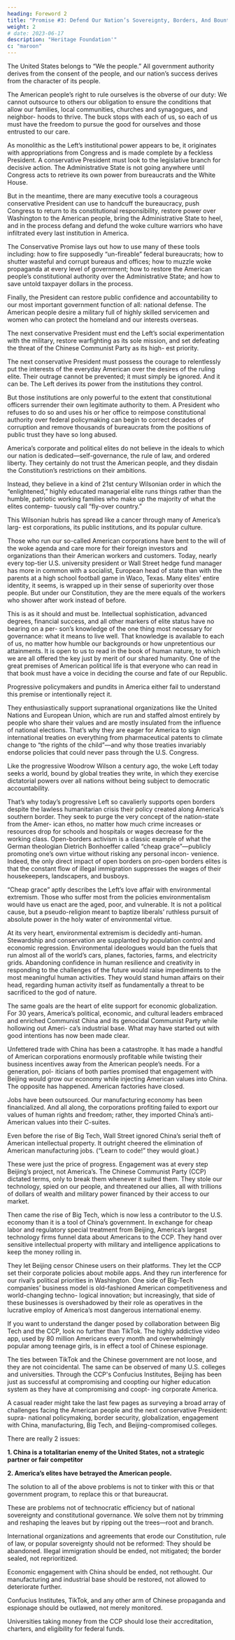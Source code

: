 ```yaml
---
heading: Foreword 2
title: "Promise #3: Defend Our Nation’s Sovereignty, Borders, And Bounty Against Global Threats"
weight: 2
# date: 2023-06-17
description: "Heritage Foundation'"
c: "maroon"
---
```




The United States belongs to “We the people.” All government authority derives from the consent of the people, and our nation’s success derives from the character of its people.

The American people’s right to rule ourselves is the obverse of our duty: We cannot outsource to others our obligation to ensure the conditions that allow our families, local communities, churches and synagogues, and neighbor- hoods to thrive. The buck stops with each of us, so each of us must have the freedom to pursue the good for ourselves and those entrusted to our care.

As monolithic as the Left’s institutional power appears to be, it originates with appropriations from Congress and is made complete by a feckless President. A conservative President must look to the legislative branch for decisive action. The Administrative State is not going anywhere until Congress acts to retrieve its own power from bureaucrats and the White House.

But in the meantime, there are many executive tools a courageous conservative President can use to handcuff the bureaucracy, push Congress to return to its constitutional responsibility, restore power over Washington to the American people, bring the Administrative State to heel, and in the process defang and defund the woke culture warriors who have infiltrated every last institution in America.

The Conservative Promise lays out how to use many of these tools including: how to fire supposedly “un-fireable” federal bureaucrats; how to shutter wasteful and corrupt bureaus and offices; how to muzzle woke propaganda at every level of government; how to restore the American people’s constitutional authority over the Administrative State; and how to save untold taxpayer dollars in the process. 

Finally, the President can restore public confidence and accountability to our most important government function of all: national defense. The American people desire a military full of highly skilled servicemen and women who can protect the homeland and our interests overseas.

The next conservative President must end the Left’s social experimentation with the military, restore warfighting as its sole mission, and set defeating the threat of the Chinese Communist Party as its high- est priority.

The next conservative President must possess the courage to relentlessly put the interests of the everyday American over the desires of the ruling elite. Their outrage cannot be prevented; it must simply be ignored. And it can be. The Left derives its power from the institutions they control. 

But those institutions are only powerful to the extent that constitutional officers surrender their own legitimate authority to them. A President who refuses to do so and uses his or her office to reimpose constitutional authority over federal policymaking can begin to correct decades of corruption and remove thousands of bureaucrats from the positions of public trust they have so long abused.

America’s corporate and political elites do not believe in the ideals to which our nation is dedicated—self-governance, the rule of law, and ordered liberty. They certainly do not trust the American people, and they disdain the Constitution’s restrictions on their ambitions.

Instead, they believe in a kind of 21st century Wilsonian order in which the “enlightened,” highly educated managerial elite runs things rather than the humble, patriotic working families who make up the majority of what the elites contemp- tuously call “fly-over country.”

This Wilsonian hubris has spread like a cancer through many of America’s larg- est corporations, its public institutions, and its popular culture. 

Those who run our so-called American corporations have bent to the will of the woke agenda and care more for their foreign investors and organizations than their American workers and customers. Today, nearly every top-tier U.S. university president or Wall Street hedge fund manager has more in common with a socialist, European head of state than with the parents at a high school football game in Waco, Texas. Many elites’ entire identity, it seems, is wrapped up in their sense of superiority over those people. But under our Constitution, they are the mere equals of the workers who shower after work instead of before.

This is as it should and must be. Intellectual sophistication, advanced degrees, financial success, and all other markers of elite status have no bearing on a per- son’s knowledge of the one thing most necessary for governance: what it means to live well. That knowledge is available to each of us, no matter how humble our backgrounds or how unpretentious our attainments. It is open to us to read in the book of human nature, to which we are all offered the key just by merit of our shared humanity. One of the great premises of American political life is that everyone who can read in that book must have a voice in deciding the course and fate of our Republic.

Progressive policymakers and pundits in America either fail to understand this premise or intentionally reject it.

They enthusiastically support supranational organizations like the United Nations and European Union, which are run and staffed almost entirely by people who share their values and are mostly insulated from the influence of national elections. That’s why they are eager for America to sign international treaties on everything from pharmaceutical patents to climate change to “the rights of the child”—and why those treaties invariably endorse policies that could never pass through the U.S. Congress.

Like the progressive Woodrow Wilson a century ago, the woke Left today seeks a world, bound by global treaties they write, in which they exercise dictatorial powers over all nations without being
subject to democratic accountability.


That’s why today’s progressive Left so cavalierly supports open borders despite the lawless humanitarian crisis their policy created along America’s southern border. They seek to purge the very concept of the nation-state from the Amer- ican ethos, no matter how much crime increases or resources drop for schools and hospitals or wages decrease for the working class. Open-borders activism is a classic example of what the German theologian Dietrich Bonhoeffer called “cheap grace”—publicly promoting one’s own virtue without risking any personal incon- venience. Indeed, the only direct impact of open borders on pro-open borders elites is that the constant flow of illegal immigration suppresses the wages of their housekeepers, landscapers, and busboys.

“Cheap grace” aptly describes the Left’s love affair with environmental extremism. Those who suffer most from the policies environmentalism would have us enact are the aged, poor, and vulnerable. It is not a political cause, but a pseudo-religion meant to baptize liberals’ ruthless pursuit of absolute power in the
holy water of environmental virtue.

At its very heart, environmental extremism is decidedly anti-human. Stewardship and conservation are supplanted by population control and economic regression. Environmental ideologues would ban the fuels that run almost all of the world’s cars, planes, factories, farms, and electricity grids. Abandoning confidence in human resilience and creativity in responding to the challenges of the future would raise impediments to the most meaningful human activities. They would stand human affairs on their head, regarding human activity itself as fundamentally a threat to be sacrificed to the god of nature.

The same goals are the heart of elite support for economic globalization. For 30
years, America’s political, economic, and cultural leaders embraced and enriched
Communist China and its genocidal Communist Party while hollowing out Ameri-
ca’s industrial base. What may have started out with good intentions has now been
made clear. 

Unfettered trade with China has been a catastrophe. It has made a
handful of American corporations enormously profitable while twisting their
business incentives away from the American people’s needs. For a generation, pol-
iticians of both parties promised that engagement with Beijing would grow our
economy while injecting American values into China. The opposite has happened.
American factories have closed.

Jobs have been outsourced. Our manufacturing
economy has been financialized. And all along, the corporations profiting failed
to export our values of human rights and freedom; rather, they imported China’s
anti-American values into their C-suites.

Even before the rise of Big Tech, Wall Street ignored China’s serial theft of
American intellectual property. It outright cheered the elimination of American manufacturing jobs. (“Learn to code!” they would gloat.) 

These were just the price of progress. Engagement was at every step Beijing’s project, not America’s. The
Chinese Communist Party (CCP) dictated terms, only to break them whenever it
suited them. They stole our technology, spied on our people, and threatened our
allies, all with trillions of dollars of wealth and military power financed by their
access to our market.

Then came the rise of Big Tech, which is now less a contributor to the U.S. economy than it is a tool of China’s government. In exchange for cheap labor and regulatory special treatment from Beijing, America’s largest technology firms funnel data about Americans to the CCP. They hand over sensitive intellectual property with military and intelligence applications to keep the money rolling in.

They let Beijing censor Chinese users on their platforms. They let the CCP set their corporate policies about mobile apps. And they run interference for our rival’s political priorities in Washington. One side of Big-Tech companies’ business model is old-fashioned American competitiveness and world-changing techno- logical innovation; but increasingly, that side of these businesses is overshadowed by their role as operatives in the lucrative employ of America’s most dangerous international enemy.

If you want to understand the danger posed by collaboration between Big Tech and the CCP, look no further than TikTok. The highly addictive video app, used by 80 million Americans every month and overwhelmingly popular among teenage girls, is in effect a tool of Chinese espionage. 

The ties between TikTok and the Chinese government are not loose, and they are not coincidental. The same can be observed of many U.S. colleges and universities. Through the CCP's Confucius Institutes, Beijing has been just as successful at compromising and coopting our higher education system as they have at compromising and coopt- ing corporate America.

A casual reader might take the last few pages as surveying a broad array of
challenges facing the American people and the next conservative President: supra-
national policymaking, border security, globalization, engagement with China,
manufacturing, Big Tech, and Beijing-compromised colleges.

There are really 2 issues:

**1. China is a totalitarian enemy of the United States, not a strategic partner or fair competitor**

**2. America’s elites have betrayed the American people.**

The solution to all of the above problems is not to tinker with this or that government program, to replace this or that bureaucrat.

These are problems not of technocratic efficiency but of national sovereignty and constitutional governance. We solve them not by trimming and reshaping the leaves but by ripping out the trees—root and branch.

International organizations and agreements that erode our Constitution, rule of law, or popular sovereignty should not be reformed: They should be abandoned. Illegal immigration should be ended, not mitigated; the border sealed, not reprioritized.

Economic engagement with China should be ended, not rethought. Our manufacturing and industrial base should be restored, not allowed to deteriorate further.

Confucius Institutes, TikTok, and any other arm of Chinese propaganda and espionage should be outlawed, not merely monitored. 

Universities taking money from the CCP should lose their accreditation, charters, and eligibility for federal funds.
